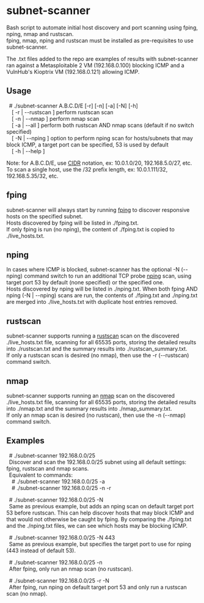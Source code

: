 # subnet-scanner
Bash script to automate initial host discovery and port scanning using fping, nping, nmap and rustscan.  
fping, nmap, nping and rustscan must be installed as pre-requisites to use subnet-scanner.  

The .txt files added to the repo are examples of results with subnet-scanner ran against a Metasploitable 2 VM (192.168.0.100) blocking ICMP and a VulnHub's Kioptrix VM (192.168.0.121) allowing ICMP.  

## Usage  
&ensp;# ./subnet-scanner A.B.C.D/E [-r] [-n] [-a] [-N] [-h]  
&ensp;&ensp;[ -r | --rustscan ] perform rustscan scan  
&ensp;&ensp;[ -n | --nmap ] perform nmap scan  
&ensp;&ensp;[ -a | --all ] perform both rustscan AND nmap scans (default if no switch specified)  
&ensp;&ensp;[ -N | --nping ] option to perform nping scan for hosts/subnets that may block ICMP, a target port can be specified, 53 is used by default  
&ensp;&ensp;[ -h | --help ]  

Note: for A.B.C.D/E, use [CIDR](https://en.wikipedia.org/wiki/Classless_Inter-Domain_Routing#CIDR_notation) notation, ex: 10.0.1.0/20, 192.168.5.0/27, etc.  
To scan a single host, use the /32 prefix length, ex: 10.0.1.111/32, 192.168.5.35/32, etc.  

## fping
subnet-scanner will always start by running [fping](https://fping.org/) to discover responsive hosts on the specified subnet.  
Hosts discovered by fping will be listed in ./fping.txt.  
If only fping is run (no nping), the content of ./fping.txt is copied to ./live_hosts.txt.  

## nping
In cases where ICMP is blocked, subnet-scanner has the optional -N (--nping) command switch to run an additional TCP probe [nping](https://nmap.org/nping/) scan, using target port 53 by default (none specified) or the specified one.  
Hosts discovered by nping will be listed in ./nping.txt.
When both fping AND nping (-N | --nping) scans are run, the contents of ./fping.txt and ./nping.txt are merged into ./live_hosts.txt with duplicate host entries removed.  
## rustscan
subnet-scanner supports running a [rustscan](https://rustscan.github.io/RustScan/) scan on the discovered ./live_hosts.txt file, scanning for all 65535 ports, storing the detailed results into ./rustscan.txt and the summary results into ./rustscan_summary.txt.  
If only a rustscan scan is desired (no nmap), then use the -r (--rustscan) command switch.  

## nmap
subnet-scanner supports running an [nmap](https://nmap.org/) scan on the discovered ./live_hosts.txt file, scanning for all 65535 ports, storing the detailed results into ./nmap.txt and the summary results into ./nmap_summary.txt.  
If only an nmap scan is desired (no rustscan), then use the -n (--nmap) command switch. 

## Examples
&ensp;# ./subnet-scanner 192.168.0.0/25  
&ensp;Discover and scan the 192.168.0.0/25 subnet using all default settings: fping, rustscan and nmap scans.  
&ensp;Equivalent to commands:  
&ensp;&ensp;# ./subnet-scanner 192.168.0.0/25 -a  
&ensp;&ensp;# ./subnet-scanner 192.168.0.0/25 -n -r  

&ensp;# ./subnet-scanner 192.168.0.0/25 -N  
&ensp;Same as previous example, but adds an nping scan on default target port 53 before rustscan. This can help discover hosts that may block ICMP and that would not otherwise be caught by fping. By comparing the ./fping.txt and the ./nping.txt files, we can see which hosts may be blocking ICMP.  

&ensp;# ./subnet-scanner 192.168.0.0/25 -N 443  
&ensp;Same as previous example, but specifies the target port to use for nping (443 instead of default 53).  

&ensp;# ./subnet-scanner 192.168.0.0/25 -n  
&ensp;After fping, only run an nmap scan (no rustscan).  

&ensp;# ./subnet-scanner 192.168.0.0/25 -r -N  
&ensp;After fping, run nping on default target port 53 and only run a rustscan scan (no nmap).
